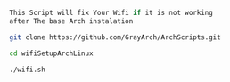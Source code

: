 ```js
This Script will fix Your Wifi if it is not working
after The base Arch instalation
```
```bash
git clone https://github.com/GrayArch/ArchScripts.git
```
```bash
cd wifiSetupArchLinux
```
```bash
./wifi.sh
```
